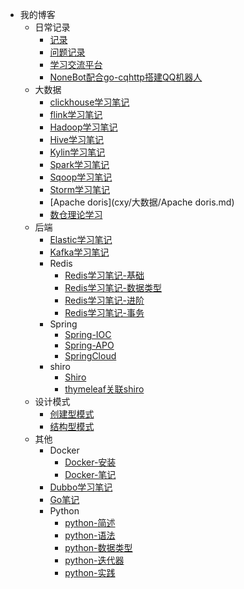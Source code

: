 <!-- _navbar.md -->

* 我的博客
  * 日常记录
    - [记录](cxy/日常记录/杂谈.md)
    - [问题记录](学习记录/问题记录.md)
    - [学习交流平台](学习交流平台/学习交流平台.md)
    - [NoneBot配合go-cqhttp搭建QQ机器人](学习记录/NoneBot的搭建与使用.md)
  * 大数据
    - [clickhouse学习笔记](cxy/大数据/clickhouse.md)
    - [flink学习笔记](cxy/大数据/flink.md)
    - [Hadoop学习笔记](cxy/大数据/Hadoop学习.md)
    - [Hive学习笔记](cxy/大数据/Hive.md)
    - [Kylin学习笔记](cxy/大数据/Kylin.md)
    - [Spark学习笔记](cxy/大数据/spark.md)
    - [Sqoop学习笔记](cxy/大数据/Sqoop学习.md)
    - [Storm学习笔记](cxy/大数据/storm.md)
    - [Apache doris](cxy/大数据/Apache doris.md)
    - [数仓理论学习](cxy/大数据/数仓学习.md)
  * 后端
    - [Elastic学习笔记](cxy/后端/ES学习.md)
    - [Kafka学习笔记](cxy/后端/MQ-Kafka.md)
    - Redis
      - [Redis学习笔记-基础](cxy/后端/Redis/redis.md)
      - [Redis学习笔记-数据类型](cxy/后端/Redis/redis数据类型.md)
      - [Redis学习笔记-进阶](cxy/后端/Redis/Redis进阶.md)
      - [Redis学习笔记-事务](cxy/后端/Redis/redis事务.md)
    - Spring
      - [Spring-IOC](cxy/后端/Spring/SpringIOC.md)
      - [Spring-APO](cxy/后端/Spring/SpringAOP.md)
      - [SpringCloud](cxy/后端/SpringCloud/SpringCloud.md)
    - shiro
      - [Shiro](cxy/后端/SpringBoot/shiro.md)
      - [thymeleaf关联shiro](cxy/后端/SpringBoot/thymeleaf-extras-shiro.md)
  * 设计模式
    - [创建型模式](cxy/Gof设计模式/创建型模式/创建型模式.md)
    - [结构型模式](cxy/Gof设计模式/结构型模式/结构型模式.md)
  * 其他
    - Docker
      - [Docker-安装](cxy/其他/Docker/docker安装.md)
      - [Docker-笔记](cxy/其他/Docker/Docker镜像命令.md)
    - [Dubbo学习笔记](cxy/其他/Dubbo/Dubbo.md)
    - [Go笔记](cxy/日常记录/Go.md)
    - Python
      - [python-简述](cxy/其他/Python基础/Python基础-简述.md)
      - [python-语法](cxy/其他/Python基础/Python基础-语法.md)
      - [python-数据类型](cxy/其他/Python基础/Python数据类型.md)
      - [python-迭代器](cxy/其他/Python基础/Python迭代器.md)
      - [python-实践](cxy/其他/Python项目/Python小项目-躲子弹小游戏.md)

